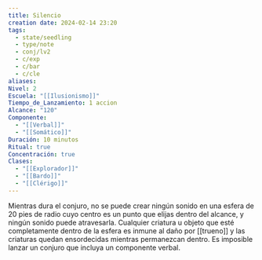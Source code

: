 ```yaml
---
title: Silencio
creation date: 2024-02-14 23:20
tags:
  - state/seedling
  - type/note
  - conj/lv2
  - c/exp
  - c/bar
  - c/cle
aliases: 
Nivel: 2
Escuela: "[[Ilusionismo]]"
Tiempo_de_Lanzamiento: 1 accion
Alcance: "120"
Componente:
  - "[[Verbal]]"
  - "[[Somático]]"
Duración: 10 minutos
Ritual: true
Concentración: true
Clases:
  - "[[Explorador]]"
  - "[[Bardo]]"
  - "[[Clérigo]]"
---
```

Mientras dura el conjuro, no se puede crear ningún sonido en una esfera de 20 pies de radio cuyo centro es un punto que elijas dentro del alcance, y ningún sonido puede atravesarla. Cualquier criatura u objeto que esté completamente dentro de la esfera es inmune al daño por [[trueno]] y las criaturas quedan ensordecidas mientras permanezcan dentro. Es imposible lanzar un conjuro que incluya un componente verbal.

